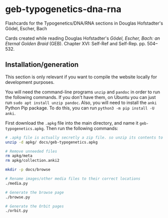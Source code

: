 # geb-typogenetics-dna-rna
Flashcards for the Typogenetics/DNA/RNA sections in Douglas Hofstadter's Gödel, Escher, Bach

Cards created while reading Douglas Hofstadter's _Gödel, Escher, Bach: an Eternal Golden Braid_ (GEB). Chapter XVI: Self-Ref and Self-Rep. pp. 504–532.

## Installation/generation

This section is only relevant if you want to compile the website locally for development purposes.

You will need the command-line programs `unzip` and `pandoc` in order to run the following commands.
If you don't have them, on Ubuntu you can just run `sudo apt install unzip pandoc`.
Also, you will need to install the `anki` Python Pip package. To do this,
you can run `python3 -m pip install -U anki`.

First download the `.apkg` file into the main directory, and name it `geb-typogenetics.apkg`. Then run the following commands:

```bash
# .apkg file is actually secretly a zip file. so unzip its contents to a directory called apkg/
unzip -d apkg/ docs/geb-typogenetics.apkg

# Remove unneeded files
rm apkg/meta
rm apkg/collection.anki2

mkdir -p docs/browse

# Rename images/other media files to their correct locations
./media.py

# Generate the browse page
./browse.py

# Generate the Orbit pages
./orbit.py
```
